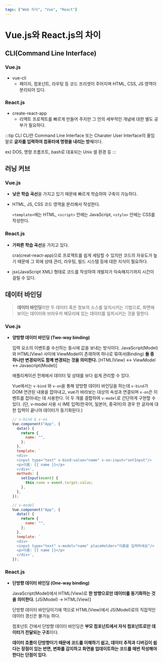 ```yaml
---
tags: ["Web 지식", "Vue", "React"]
---
```


# Vue.js와 React.js의 차이

<Tags />

## CLI(Command Line Interface)

### Vue.js

- vue-cli
  - 페이지, 컴포넌트, 라우팅 등 코드 프리셋이 주어지며 HTML, CSS, JS 영역이 분리되어 있다.

### React.js

- create-react-app
  - 리액트 프로젝트를 빠르게 만들어 주지만 그 안의 세부적인 개념에 대한 별도 공부가 필요하다.

:::tip CLI
CLI란 Command Line Interface 또는 Charater User Interface의 줄임말로 **글자를 입력하여 컴퓨터에 명령을 내리는 방식**이다.

ex) DOS, 명령 프롬프트, bash로 대표되는 Unix 셀 환경 등
:::

## 러닝 커브

### Vue.js

- **낮은 학습 곡선**을 가지고 있기 때문에 빠르게 학습하여 구축이 가능하다.
- HTML, JS, CSS 코드 영역을 분리해서 작성한다.

  `<template>`에는 HTML, `<script>` 안에는 JavaScript, `<style>` 안에는 CSS를 작성한다.

### React.js

- **가파른 학습 곡선**을 가지고 있다.

  cra(creat-react-app)으로 프로젝트를 쉽게 세팅할 수 있지만 코드의 자유도가 높기 때문에 그 외에 상태 관리, 라우팅, 빌드 시스템 등에 대한 지식이 필요하다.

- jsx(JavaScript XML) 형태로 코드를 작성하여 개발자가 익숙해지기까지 시간이 걸릴 수 있다.

## 데이터 바인딩

> **데이터 바인딩**이란 두 데이터 혹은 정보의 소스를 일치시키는 기법으로, 화면에 보이는 데이터와 브라우저 메모리에 있는 데이터를 일치시키는 것을 말한다.

### Vue.js

- **양방향 데이터 바인딩 (Two-way binding)**

  입력 요소의 이벤트를 수신하는 동시에 값을 보내는 방식이다.
  JavaScript(Model)와 HTML(View) 사이에 ViewModel이 존재하여 하나로 묶여서(Binding) **둘 중 하나만 변경되어도 함꼐 변경되는 것을 의미한다.** [HTML(View) <-> ViewModel <-> Javascript(Model)]

  애플리케이션 전체에서 데이터 및 상태를 보다 쉽게 관리할 수 있다.

  Vue에서는 `v-bind` 와 `v-on`을 통해 양방향 데이터 바인딩을 하는데 `v-bind`가 DOM 연관된 내용을 잡아내고, vue가 바라보는 대상의 속성과 연결되며 `v-on`은 이벤트를 잡아내는 데 사용한다. 이 두 개를 결합하여 `v-model`로 간단하게 구현할 수 있다. (단, v-model 사용 시 IME 입력(한국어, 일본어, 중국어)의 경우 한 글자에 대한 입력이 끝나야 데이터가 동기화된다.)

  ```js
  // v-bind & v-on
  Vue.component("App", {
    data() {
      return {
        name: "",
      };
    },
    template: `
    <div>
    <input type="text" v-bind:value="name" v-on:input="setInput"/>
    <p>이름: {{ name }}</p>
    </div>`,
    methods: {
      setInput(event) {
        this.name = event.target.value;
      },
    },
  });
  ```

  ```js
  // v-model
  Vue.component("App", {
    data() {
      return {
        name: "",
      };
    },
    template: `
    <div>
    <input type="text" v-model="name" placeHolder="이름을 입력하세요"/>
    <p>이름: {{ name }}</p>
    </div>`,
  });
  ```

### React.js

- **단방향 데이터 바인딩 (One-way binding)**

  JavaScript(Model)에서 HTML(View)로 **한 방향으로만 데이터를 동기화하는 것을 의미한다.** [JS(Model) -> HTML(View)]

  단방향 데이터 바인딩이기에 역으로 HTML(View)에서 JS(Model)로의 직접적인 데이터 갱신은 불가능 하다.

  컴포넌트 간에서 단방향 데이터 바인딩은 **부모 컴포넌트에서 자식 컴포넌트로만 데이터가 전달되는 구조**이다.

  **데이터 흐름이 단방향이기 때문에 코드를 이해하기 쉽고, 데이터 추적과 디버깅이 쉽다는 장점이 있는 반면, 변화를 감지하고 화면을 업데이트하는 코드를 매번 작성해야 한다는 단점이 있다.**
